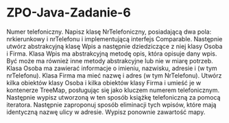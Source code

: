 # ZPO-Java-Zadanie-6
Numer telefoniczny. Napisz klasę NrTelefoniczny, posiadającą dwa pola: nrkierunkowy i nrTelefonu i implementującą interfejs Comparable. Następnie utwórz abstrakcyjną klasę Wpis a następnie dziedziczące z niej klasy Osoba i Firma. Klasa Wpis ma abstrakcyjną metodę opis, która opisuje dany wpis. Być może ma również inne metody abstrakcyjne lub nie w miarę potrzeb. Klasa Osoba ma zawierać informacje o imieniu, nazwisku, adresie i (w tym nrTelefonu). Klasa Firma ma mieć nazwę i adres (w tym NrTelefonu). Utwórz kilka obiektów klasy Osoba i kilka obiektów klasy Firma i umieść je w kontenerze TreeMap, posługując się jako kluczem numerem telefonicznym. Następnie wypisz utworzoną w ten sposób książkę telefoniczną za pomocą iteratora. Następnie zaproponuj sposób eliminacji tych wpisów, które mają identyczną nazwę ulicy w adresie. Wypisz ponownie zawartość mapy.
